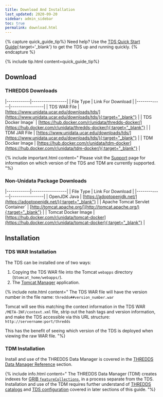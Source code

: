 ```yaml
---
title: Download And Installation
last_updated: 2020-09-20
sidebar: admin_sidebar
toc: true
permalink: download.html
---
```


{% capture quick_guide_tip%}
Need help?
Use the [TDS Quick Start Guide](https://docs.unidata.ucar.edu/tds/{{site.docset_version}}/quickstart/){:target='_blank'} to get the TDS up and running quickly.
{% endcapture %}

{% include tip.html content=quick_guide_tip%}

## Download

### THREDDS Downloads

|------------|------------------|
| File Type | Link For Download |
|-------------|-----------------|
| TDS WAR File | [https://www.unidata.ucar.edu/downloads/tds/](https://www.unidata.ucar.edu/downloads/tds/){:target="_blank"} |
| TDS Docker Image` | [https://hub.docker.com/r/unidata/thredds-docker/](https://hub.docker.com/r/unidata/thredds-docker/){:target="_blank"} |
| TDM JAR File | [https://www.unidata.ucar.edu/downloads/tds/](https://www.unidata.ucar.edu/downloads/tds/){:target="_blank"} |
| TDM Docker Image | [https://hub.docker.com/r/unidata/tdm-docker](https://hub.docker.com/r/unidata/tdm-docker/){:target="_blank"} |

{% include important.html content="
Please visit the [Support](support.html) page for information on which version of the TDS and TDM are currently supported.
"%}

### Non-Unidata Package Downloads

|------------|------------------|
| File Type | Link For Download |
|-------------|-----------------|
| OpenJDK Java | [https://adoptopenjdk.net/](https://adoptopenjdk.net/){:target="_blank"} |
| Apache Tomcat Servlet Container` | [http://tomcat.apache.org/](http://tomcat.apache.org/){:target="_blank"} |
| Tomcat Docker Image | [https://hub.docker.com/r/unidata/tomcat-docker](https://hub.docker.com/r/unidata/tomcat-docker){:target="_blank"} |

## Installation

### TDS WAR Installation

The TDS can be installed one of two ways:

1. Copying the TDS WAR file into the Tomcat `webapps` directory (`$tomcat_home/webapps/`).
2. The [Tomcat Manager](tomcat_manager_app.html) application.

{% include note.html content="
The TDS WAR file will have the version number in the file name: `thredds##version_number.war`   
   
Tomcat will see this matching the context information in the TDS WAR `/META-INF/context.xml` file, strip out the hash tags and version information, and make the TDS accessible via this URL structure: `http://servername:port/thredds`     
    
This has the benefit of seeing which version of the TDS is deployed when viewing the raw WAR file.
"%}


### TDM Installation

Install and use of the THREDDS Data Manager is covered in the [THREDDS Data Manager Reference](tdm_ref.html) section.

{% include info.html content="
The THREDDS Data Manager (TDM) creates indexes for [GRIB `featureCollections`](grib_feature_collections_ref.html), in a process separate from the TDS.
Installation and use of the TDM requires further understand of [THREDDS catalogs](catalog_primer.html) and [TDS configuration](basic_tds_configuration.html) covered in later sections of this guide.
"%}
 

